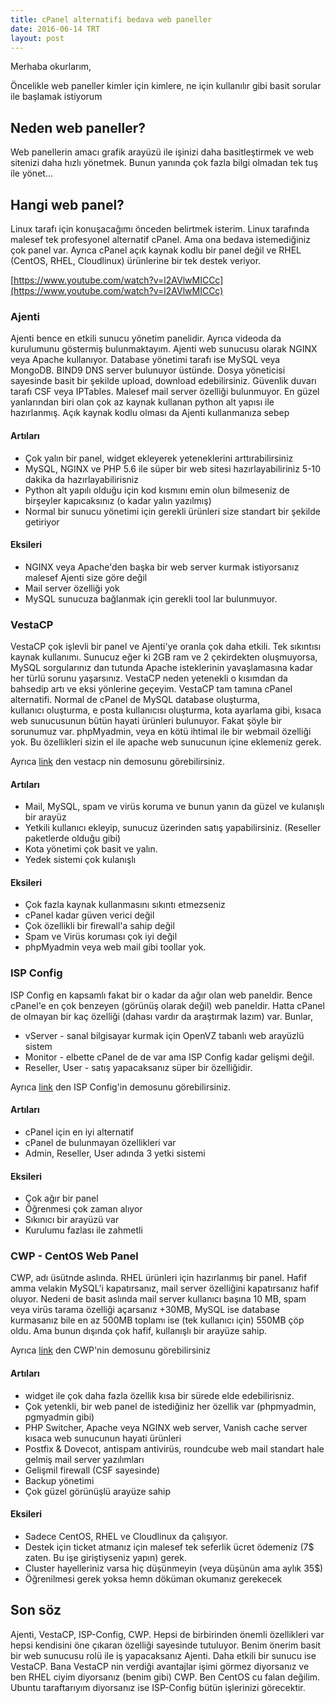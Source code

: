 ```yaml
---
title: cPanel alternatifi bedava web paneller
date: 2016-06-14 TRT
layout: post
---
```


Merhaba okurlarım,

Öncelikle web paneller kimler için kimlere, ne için kullanılır gibi basit sorular ile başlamak istiyorum

## Neden web paneller?

Web panellerin amacı grafik arayüzü ile işinizi daha basitleştirmek ve web sitenizi daha hızlı yönetmek. Bunun yanında çok fazla bilgi olmadan tek tuş ile yönet...

## Hangi web panel?

Linux tarafı için konuşacağımı önceden belirtmek isterim. Linux tarafında malesef tek profesyonel alternatif cPanel. Ama ona bedava istemediğiniz çok panel var. Ayrıca cPanel açık kaynak kodlu bir panel değil ve RHEL (CentOS, RHEL, Cloudlinux) ürünlerine bir tek destek veriyor.

[https://www.youtube.com/watch?v=l2AVlwMICCc](https://www.youtube.com/watch?v=l2AVlwMICCc)

### Ajenti

Ajenti bence en etkili sunucu yönetim panelidir. Ayrıca videoda da kurulumunu göstermiş bulunmaktayım. Ajenti web sunucusu olarak NGINX veya Apache kullanıyor. Database yönetimi tarafı ise MySQL veya MongoDB. BIND9 DNS server bulunuyor üstünde. Dosya yöneticisi sayesinde basit bir şekilde upload, download edebilirsiniz. Güvenlik duvarı tarafı CSF veya IPTables. Malesef mail server özelliği bulunmuyor. En güzel yanlarından biri olan çok az kaynak kullanan python alt yapısı ile hazırlanmış. Açık kaynak kodlu olması da Ajenti kullanmanıza sebep

#### Artıları

* Çok yalın bir panel, widget ekleyerek yeteneklerini arttırabilirsiniz
* MySQL, NGINX ve PHP 5.6 ile süper bir web sitesi hazırlayabiliriniz 5-10 dakika da hazırlayabilirisniz
* Python alt yapılı olduğu için kod kısmını emin olun bilmeseniz de birşeyler kapıcaksınız (o kadar yalın yazılmış)
* Normal bir sunucu yönetimi için gerekli ürünleri size standart bir şekilde getiriyor

#### Eksileri

* NGINX veya Apache'den başka bir web server kurmak istiyorsanız malesef Ajenti size göre değil
* Mail server özelliği yok
* MySQL sunucuza bağlanmak için gerekli tool lar bulunmuyor.

### VestaCP

VestaCP çok işlevli bir panel ve Ajenti'ye oranla çok daha etkili. Tek sıkıntısı kaynak kullanımı. Sunucuz eğer ki 2GB ram ve 2 çekirdekten oluşmuyorsa, MySQL sorgularınız dan tutunda Apache isteklerinin yavaşlamasına kadar her türlü sorunu yaşarsınız. VestaCP neden yetenekli o kısımdan da bahsedip artı ve eksi yönlerine geçeyim. VestaCP tam tamına cPanel alternatifi. Normal de cPanel de MySQL database oluşturma, kullanıcı oluşturma, e posta kullanıcısı oluşturma, kota ayarlama gibi, kısaca web sunucusunun bütün hayati ürünleri bulunuyor. Fakat şöyle bir sorunumuz var. phpMyadmin, veya en kötü ihtimal ile bir webmail özelliği yok. Bu özellikleri sizin el ile apache web sunucunun içine eklemeniz gerek.

Ayrıca [link](https://demo.vestacp.com) den vestacp nin demosunu görebilirsiniz.

#### Artıları

* Mail, MySQL, spam ve virüs koruma ve bunun yanın da güzel ve kulanışlı bir arayüz
* Yetkili kullanıcı ekleyip, sunucuz üzerinden satış yapabilirsiniz. (Reseller paketlerde olduğu gibi)
* Kota yönetimi çok basit ve yalın.
* Yedek sistemi çok kulanışlı

#### Eksileri

* Çok fazla kaynak kullanmasını sıkıntı etmezseniz
* cPanel kadar güven verici değil
* Çok özellikli bir firewall'a sahip değil
* Spam ve Virüs koruması çok iyi değil
* phpMyadmin veya web mail gibi toollar yok.

### ISP Config

ISP Config en kapsamlı fakat bir o kadar da ağır olan web paneldir. Bence cPanel'e en çok benzeyen (görünüş olarak değil) web paneldir. Hatta cPanel de olmayan bir kaç özelliği (dahası vardır da araştırmak lazım) var. Bunlar,

* vServer - sanal bilgisayar kurmak için OpenVZ tabanlı web arayüzlü sistem
* Monitor - elbette cPanel de de var ama ISP Config kadar gelişmi değil.
* Reseller, User - satış yapacaksanız süper bir özelliğidir.

Ayrıca [link](http://www.ispconfig.org/ispconfig/online-demo) den ISP Config'in demosunu görebilirsiniz.

#### Artıları

* cPanel için en iyi alternatif
* cPanel de bulunmayan özellikleri var
* Admin, Reseller, User adında 3 yetki sistemi

#### Eksileri

* Çok ağır bir panel
* Öğrenmesi çok zaman alıyor
* Sıkınıcı bir arayüzü var
* Kurulumu fazlası ile zahmetli

### CWP - CentOS Web Panel

CWP, adı üsütnde aslında. RHEL ürünleri için hazırlanmış bir panel. Hafif amma velakin MySQL'i kapatırsanız, mail server özelliğini kapatırsanız hafif oluyor. Nedeni de basit aslında mail server kullanıcı başına 10 MB, spam veya virüs tarama özelliği açarsanız +30MB, MySQL ise database kurmasanız bile en az 500MB toplamı ise (tek kullanıcı için) 550MB çöp oldu. Ama bunun dışında çok hafif, kullanışlı bir arayüze sahip.

Ayrıca [link](http://centos-webpanel.com/demo) den CWP'nin demosunu görebilirsiniz

#### Artıları

* widget ile çok daha fazla özellik kısa bir sürede elde edebilirisniz.
* Çok yetenkli, bir web panel de istediğiniz her özellik var (phpmyadmin, pgmyadmin gibi)
* PHP Switcher, Apache veya NGINX web server, Vanish cache server kısaca web sunucunun hayati ürünleri
* Postfix & Dovecot, antispam antivirüs, roundcube web mail standart hale gelmiş mail server yazılımları
* Gelişmil firewall (CSF sayesinde)
* Backup yönetimi
* Çok güzel görünüşlü arayüze sahip

#### Eksileri

* Sadece CentOS, RHEL ve Cloudlinux da çalışıyor.
* Destek için ticket atmanız için malesef tek seferlik ücret ödemeniz (7$ zaten. Bu işe giriştiyseniz yapın) gerek.
* Cluster hayelleriniz varsa hiç düşünmeyin (veya düşünün ama aylık 35$)
* Öğrenilmesi gerek yoksa hemn döküman okumanız gerekecek

## Son söz

Ajenti, VestaCP, ISP-Config, CWP. Hepsi de birbirinden önemli özellikleri var hepsi kendisini öne çıkaran özelliği sayesinde tutuluyor. Benim önerim basit bir web sunucusu rolü ile iş yapacaksanız Ajenti. Daha etkili bir sunucu ise VestaCP. Bana VestaCP nin verdiği avantajlar işimi görmez diyorsanız ve ben RHEL ciyim diyorsanız (benim gibi) CWP. Ben CentOS cu falan değilim. Ubuntu taraftarıyım diyorsanız ise ISP-Config bütün işlerinizi görecektir.
